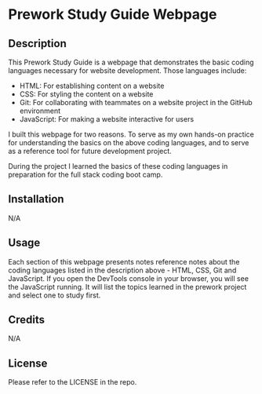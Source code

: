 # Prework Study Guide Webpage

## Description

This Prework Study Guide is a webpage that demonstrates the basic coding languages necessary for website development. Those languages include:
- HTML: For establishing content on a website
- CSS: For styling the content on a website
- Git: For collaborating with teammates on a website project in the GitHub environment
- JavaScript: For making a website interactive for users

I built this webpage for two reasons. To serve as my own hands-on practice for understanding the basics on the above coding languages, and to serve as a reference tool for future development project.

During the project I learned the basics of these coding languages in preparation for the full stack coding boot camp.

## Installation

N/A

## Usage

Each section of this webpage presents notes reference notes about the coding languages listed in the description above - HTML, CSS, Git and JavaScript. If you open the DevTools console in your browser, you will see the JavaScript running. It will list the topics learned in the prework project and select one to study first.

## Credits

N/A

## License

Please refer to the LICENSE in the repo.
